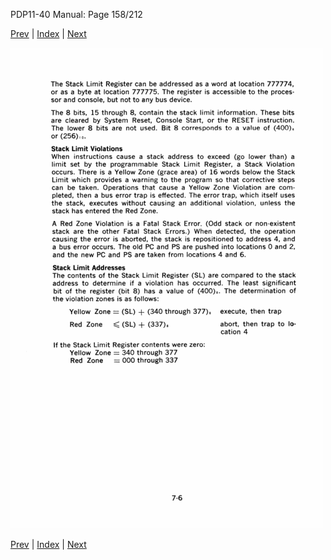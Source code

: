 PDP11-40 Manual: Page 158/212

[Prev](pdp11-40-000157.html) | [Index](index.html) | [Next](pdp11-40-000159.html)

![](pdp11-40-000158.gif)

[Prev](pdp11-40-000157.html) | [Index](index.html) | [Next](pdp11-40-000159.html)

